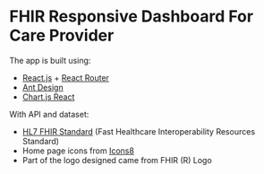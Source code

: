 # FHIR Responsive Dashboard For Care Provider


The app is built using:

- [React.js](https://reactjs.org/) + [React Router](https://reacttraining.com/react-router/)
- [Ant Design](https://ant.design/)
- [Chart.js React](https://github.com/jerairrest/react-chartjs-2)

With API and dataset:
- [HL7 FHIR Standard](https://www.hl7.org/fhir/) (Fast Healthcare Interoperability Resources Standard)
- Home page icons from [Icons8](https://icons8.com/)
- Part of the logo designed came from FHIR (R) Logo

